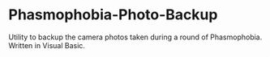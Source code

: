 # Phasmophobia-Photo-Backup
Utility to backup the camera photos taken during a round of Phasmophobia. Written in Visual Basic.
